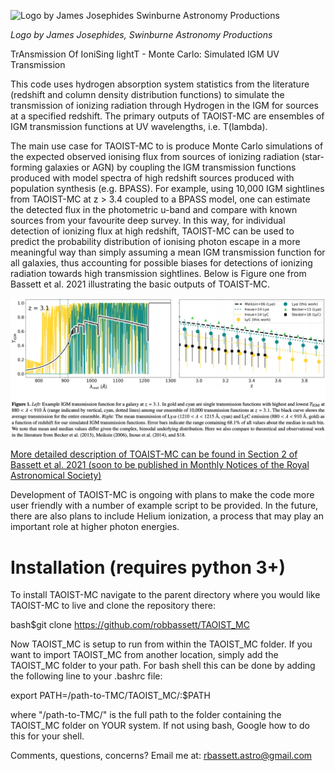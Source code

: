 ![Logo by James Josephides Swinburne Astronomy Productions](/TMClogo.png)

*Logo by James Josephides, Swinburne Astronomy Productions*

TrAnsmission Of IoniSing lightT - Monte Carlo: Simulated IGM UV Transmission

This code uses hydrogen absorption system statistics from the literature (redshift and column density distribution functions)
to simulate the transmission of ionizing radiation through Hydrogen in the IGM for sources at a specified redshift. 
The primary outputs of TAOIST-MC are ensembles of IGM transmission functions at UV wavelengths, i.e. T(lambda).

The main use case for TAOIST-MC to is produce Monte Carlo simulations of the expected observed ionising
flux from sources of ionizing radiation (star-forming galaxies or AGN) by coupling the IGM transmission functions produced
with model spectra of high redshift sources produced with population synthesis (e.g. BPASS). For example, using 10,000 IGM
sightlines from TAOIST-MC at z > 3.4 coupled to a BPASS model, one can estimate the detected flux in the photometric u-band
and compare with known sources from your favourite deep survey. In this way, for individual
detection of ionizing flux at high redshift, TAOIST-MC can be used to predict the probability distribution of ionising
photon escape in a more meaningful way than simply assuming a mean IGM transmission function for all galaxies, thus accounting
for possible biases for detections of ionizing radiation towards high transmission sightlines. Below is Figure one from Bassett et al. 2021 illustrating the basic outputs of TOAIST-MC.

![Figure 1 of Bassett et al. 2021](Bassett2021_F1.png)

[More detailed description of TOAIST-MC can be found in Section 2 of Bassett et al. 2021 (soon to be published in Monthly Notices of the Royal Astronomical Society)](https://arxiv.org/abs/2101.00727)

Development of TAOIST-MC is ongoing with plans to make the code more user friendly with a number of example script to be
provided. In the future, there are also plans to include Helium ionization, a process that may play an important role at 
higher photon energies.

# Installation (requires python 3+)

To install TAOIST-MC navigate to the parent directory where you would like TAOIST-MC to live and clone the repository there:

bash$git clone https://github.com/robbassett/TAOIST_MC

Now TAOIST\_MC is setup to run from within the TAOIST\_MC folder. If you want to import TAOIST_MC from another location, simply add the TAOIST\_MC folder to your path. For bash shell this can be done by adding the following line to your .bashrc file:

export PATH=/path-to-TMC/TAOIST_MC/:$PATH

where "/path-to-TMC/" is the full path to the folder containing the TAOIST\_MC folder on YOUR system. If not using bash, Google how to do this for your shell.





Comments, questions, concerns? Email me at: rbassett.astro@gmail.com
